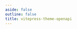 ```yaml
---
aside: false
outline: false
title: vitepress-theme-openapi
---
```


<script setup lang="ts">
import { useRoute, useData } from 'vitepress'
import { useTheme } from 'vitepress-theme-openapi'
import spec from '../../docs/public/openapi-criptoya-argentina.json'

const route = useRoute()

const { isDark } = useData()

useTheme().setJsonViewerDeep(1)
</script>

<OASpec :spec="spec" :isDark="isDark" />
